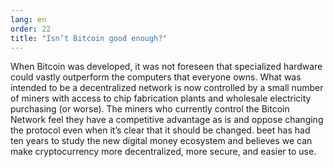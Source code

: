 ```yaml
---
lang: en
order: 22
title: "Isn’t Bitcoin good enough?"
---
```


When Bitcoin was developed, it was not foreseen that specialized hardware could vastly outperform the computers that everyone owns. What was intended to be a decentralized network is now controlled by a small number of miners with access to chip fabrication plants and wholesale electricity purchasing (or worse). The miners who currently control the Bitcoin Network feel they have a competitive advantage as is and oppose changing the protocol even when it’s clear that it should be changed. beet has had ten years to study the new digital money ecosystem and believes we can make cryptocurrency more decentralized, more secure, and easier to use.

